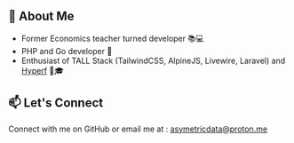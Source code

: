 ## 👋 About Me
- Former Economics teacher turned developer 📚💻
- PHP and Go developer 🚀
- Enthusiast of TALL Stack (TailwindCSS, AlpineJS, Livewire, Laravel) and [Hyperf](https://github.com/hyperf/hyperf) 🌟🎓
  
## 📫 Let's Connect
Connect with me on GitHub or email me at : [asymetricdata@proton.me](mailto:asymetricdata@proton.me)
